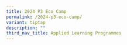 ```yaml
---
title: 2024 P3 Eco Camp
permalink: /2024-p3-eco-camp/
variant: tiptap
description: ""
third_nav_title: Applied Learning Programmes
---
```

